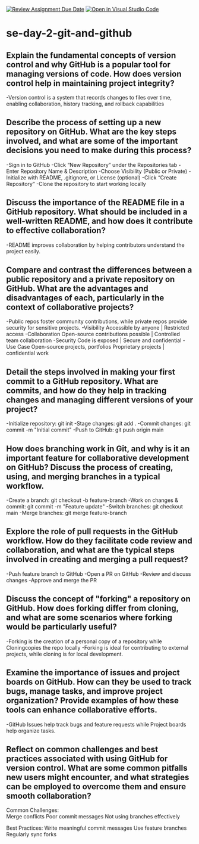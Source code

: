 [![Review Assignment Due Date](https://classroom.github.com/assets/deadline-readme-button-22041afd0340ce965d47ae6ef1cefeee28c7c493a6346c4f15d667ab976d596c.svg)](https://classroom.github.com/a/8wgCKhpZ)
[![Open in Visual Studio Code](https://classroom.github.com/assets/open-in-vscode-2e0aaae1b6195c2367325f4f02e2d04e9abb55f0b24a779b69b11b9e10269abc.svg)](https://classroom.github.com/online_ide?assignment_repo_id=18441253&assignment_repo_type=AssignmentRepo)
# se-day-2-git-and-github
## Explain the fundamental concepts of version control and why GitHub is a popular tool for managing versions of code. How does version control help in maintaining project integrity?

-Version control is a system that records changes to files over time, enabling collaboration, history tracking, and rollback capabilities


## Describe the process of setting up a new repository on GitHub. What are the key steps involved, and what are some of the important decisions you need to make during this process?

-Sign in to GitHub
-Click “New Repository” under the Repositories tab
-Enter Repository Name & Description
-Choose Visibility (Public or Private)
-Initialize with README, .gitignore, or License (optional)
-Click “Create Repository”
-Clone the repository to start working locally

## Discuss the importance of the README file in a GitHub repository. What should be included in a well-written README, and how does it contribute to effective collaboration?

-README improves collaboration by helping contributors understand the project easily.

## Compare and contrast the differences between a public repository and a private repository on GitHub. What are the advantages and disadvantages of each, particularly in the context of collaborative projects?

-Public repos foster community contributions, while private repos provide security for sensitive projects.
-Visibility	Accessible by anyone	| Restricted access
-Collaboration	Open-source contributions possible |	Controlled team collaboration
-Security	Code is exposed |	Secure and confidential
-Use Case	Open-source projects, portfolios	Proprietary projects | confidential work

## Detail the steps involved in making your first commit to a GitHub repository. What are commits, and how do they help in tracking changes and managing different versions of your project?
-Initialize repository: git init
-Stage changes: git add .
-Commit changes: git commit -m "Initial commit"
-Push to GitHub: git push origin main

## How does branching work in Git, and why is it an important feature for collaborative development on GitHub? Discuss the process of creating, using, and merging branches in a typical workflow.

-Create a branch: git checkout -b feature-branch
-Work on changes & commit: git commit -m "Feature update"
-Switch branches: git checkout main
-Merge branches: git merge feature-branch
 
## Explore the role of pull requests in the GitHub workflow. How do they facilitate code review and collaboration, and what are the typical steps involved in creating and merging a pull request?

-Push feature branch to GitHub
-Open a PR on GitHub
-Review and discuss changes
-Approve and merge the PR

## Discuss the concept of "forking" a repository on GitHub. How does forking differ from cloning, and what are some scenarios where forking would be particularly useful?
-Forking is the creation of a personal copy of a repository while Cloningcopies the repo locally
-Forking is ideal for contributing to external projects, while cloning is for local development.

## Examine the importance of issues and project boards on GitHub. How can they be used to track bugs, manage tasks, and improve project organization? Provide examples of how these tools can enhance collaborative efforts.

-GitHub Issues help track bugs and feature requests while Project boards help organize tasks.



## Reflect on common challenges and best practices associated with using GitHub for version control. What are some common pitfalls new users might encounter, and what strategies can be employed to overcome them and ensure smooth collaboration?

Common Challenges:                      
Merge conflicts
Poor commit messages
Not using branches effectively

Best Practices:
Write meaningful commit messages
Use feature branches
Regularly sync forks
